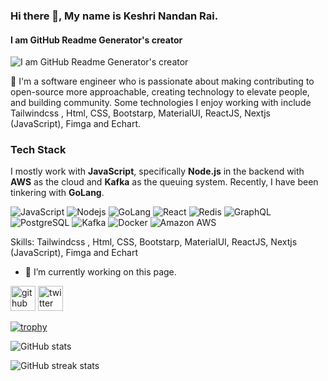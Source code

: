 ### Hi there 👋, My name is Keshri Nandan Rai.
#### I am GitHub Readme Generator's creator
![I am GitHub Readme Generator's creator](https://arturssmirnovs.github.io/github-profile-readme-generator/images/banner.png)

👋 I'm a software engineer who is passionate about making contributing to open-source more approachable, creating technology to elevate people, and building community. Some technologies I enjoy working with include Tailwindcss , Html, CSS, Bootstarp, MaterialUI, ReactJS, Nextjs (JavaScript), Fimga and Echart.

### Tech Stack

I mostly work with **JavaScript**, specifically **Node.js** in the backend with **AWS** as the cloud and **Kafka** as the queuing system. Recently, I have been tinkering with **GoLang**.

![JavaScript](https://img.shields.io/badge/JavaScript-F7DF1E?logo=javascript&logoColor=black)
![Nodejs](https://img.shields.io/badge/Node.js-43853D?logo=node.js&logoColor=white)
![GoLang](https://img.shields.io/badge/-Golang-00ADD8?logo=go&logoColor=white)
![React](https://img.shields.io/badge/React-20232A?logo=react&logoColor=61DAFB)
![Redis](https://img.shields.io/badge/redis-%23DD0031.svg?logo=redis&logoColor=white)
![GraphQL](https://img.shields.io/badge/-GraphQL-E10098?logo=graphql)
![PostgreSQL](https://img.shields.io/badge/PostgreSQL-316192?logo=postgresql&logoColor=white)
![Kafka](https://img.shields.io/badge/-Kafka-231F20?logo=apache-kafka&logoColor=white)
![Docker](https://img.shields.io/badge/-Docker-2496ED?logo=docker&logoColor=white)
![Amazon AWS](https://img.shields.io/badge/Amazon%20AWS-232F3E?logo=amazon-aws)

Skills: Tailwindcss , Html, CSS, Bootstarp, MaterialUI, ReactJS, Nextjs (JavaScript), Fimga and Echart

- 🔭 I’m currently working on this page.

[<img src='https://cdn.jsdelivr.net/npm/simple-icons@3.0.1/icons/github.svg' alt='github' height='40'>](https://github.com/keshrirai505)  [<img src='https://cdn.jsdelivr.net/npm/simple-icons@3.0.1/icons/twitter.svg' alt='twitter' height='40'>](https://twitter.com/https://twitter.com/keshrirai)  

[![trophy](https://github-profile-trophy.vercel.app/?username=keshrirai505)](https://github.com/ryo-ma/github-profile-trophy)

![GitHub stats](https://github-readme-stats.vercel.app/api?username=keshrirai505&show_icons=true)  

![GitHub streak stats](https://streak-stats.demolab.com/?user=keshrirai505)  

